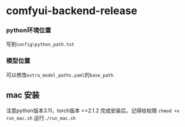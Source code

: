 # comfyui-backend-release

### python环境位置
写到```config\python_path.txt```


### 模型位置
可以修改```extra_model_paths.yaml```的```base_path```


<!-- ### custom_nodes位置
修改```extra_model_paths.yaml```的 ```other_ui``` 里的```base_path``` -->


## mac 安装
注意python版本3.11，torch版本 ==2.1.2 
完成安装后，记得给权限 ```chmod +x run_mac.sh```
运行```./run_mac.sh```